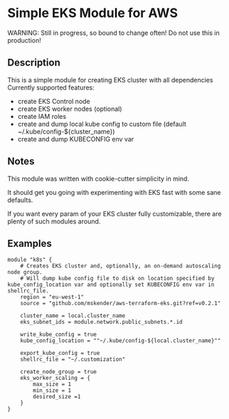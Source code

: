 # Simple EKS Module for AWS

WARNING: Still in progress, so bound to change often! Do not use this in production!


## Description

This is a simple module for creating EKS cluster with all dependencies Currently supported features:

- create EKS Control node
- create EKS worker nodes (optional)
- create IAM roles
- create and dump local kube config to custom file (default ~/.kube/config-${cluster_name})
- create and dump KUBECONFIG env var


## Notes

This module was written with cookie-cutter simplicity in mind. 

It should get you going with experimenting with EKS fast with some sane defaults.

If you want every param of your EKS cluster fully customizable, there are plenty of such modules around.

## Examples

```
module "k8s" {
    # Creates EKS cluster and, optionally, an on-demand autoscaling node group. 
    # Will dump kube config file to disk on location specified by kube_config_location var and optionally set KUBECONFIG env var in shellrc_file. 
    region = "eu-west-1"
    source = "github.com/mskender/aws-terraform-eks.git?ref=v0.2.1"
    
    cluster_name = local.cluster_name
    eks_subnet_ids = module.network.public_subnets.*.id
    
    write_kube_config = true
    kube_config_location = ""~/.kube/config-${local.cluster_name}""

    export_kube_config = true
    shellrc_file = "~/.customization"
    
    create_node_group = true
    eks_worker_scaling = {
        max_size = 1
        min_size = 1
        desired_size =1
    }
}
```


